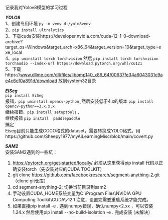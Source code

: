 记录我对Yolov8模型的学习过程

***YOLO8***  
1、创建专用环境 `py -m venv d:/yolo8venv`  
2、`pip install ultralytics`  
3、下载cuda安装https://developer.nvidia.com/cuda-12-1-0-download-archive?target_os=Windows&target_arch=x86_64&target_version=10&target_type=exe_local  
4、`pip uninstall torch torchvision`  然后 
`pip install torch torchvision torchaudio --index-url https://download.pytorch.org/whl/cu121`  
5、下载https://www.dllme.com/dll/files/libomp140_x86_64/00637fe34a6043031c9ae4c6cf0a891d/download 放到system32目录  



***EISeg***   
`pip install EiSeg`  
报错，`pip uninstall opencv-python` ,然后安装低于4.x的版本 `pip install opencv-python==3.x.x.x`  
继续报错，`pip install setuptools` ,  
继续报错    `pip install  paddlepaddle`  
搞定  
Eiseg目前只能生成COCO格式的dataset，需要转换成YOLO格式。用https://github.com/Sheepy1977/myAiLearningMisc/blob/main/covert.py 

***SAM2***  
安装SAM2遇到的一些坑：  
1. https://pytorch.org/get-started/locally/ 必须从这里获得pip install 代码以正确安装torch（先安装对应的CUDA TOOLKIT）  
2. git clone https://github.com/facebookresearch/segment-anything-2.git  （clone git仓库）  
3. cd segment-anything-2;  切换当前目录到sam2  
4. 手动设置CUDA_HOME系统变量为C:\Program Files\NVIDIA GPU Computing Toolkit\CUDA\v12.1  注意，设置完需要重启系统才能完成。  
5. 如果直接pip install -e . 遇到numpy错误，确认numpy<2.xx ，可以安装1.24.x  然后使用pip install --no-build-isolation -e . 完成安装 (未解决）  

